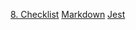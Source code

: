 [8. Checklist](#8-checklist)
[Markdown](https://pt.wikipedia.org/wiki/Markdown)
[Jest](https://jestjs.io/)